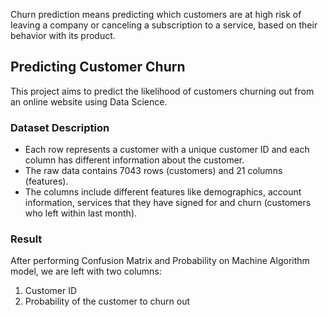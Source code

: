Churn prediction means predicting which customers are at high risk of leaving a company or canceling a subscription to a service, based on their behavior with its product.
## Predicting Customer Churn
This project aims to predict the likelihood of customers churning out from an online website using Data Science.
### Dataset Description
* Each row represents a customer with a unique customer ID and each column has different information about the customer.
* The raw data contains 7043 rows (customers) and 21 columns (features).
* The columns include different features like demographics, account information, services that they have signed for and churn (customers who left within last month).</br>
### Result
After performing Confusion Matrix and Probability on Machine Algorithm model, we are left with two columns:
1. Customer ID
2. Probability of the customer to churn out

